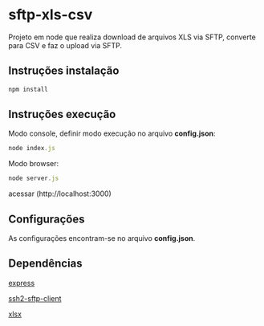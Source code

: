# sftp-xls-csv

Projeto em node que realiza download de arquivos XLS via SFTP, converte para CSV e faz o upload via SFTP.

## Instruções instalação

```js
npm install
```

## Instruções execução

Modo console, definir modo execução no arquivo **config.json**:
```js
node index.js
```
Modo browser: 
```js
node server.js
```
acessar (http://localhost:3000)

## Configurações

As configurações encontram-se no arquivo **config.json**.

## Dependências

[express](https://github.com/expressjs/express)

[ssh2-sftp-client](https://github.com/theophilusx/ssh2-sftp-client)

[xlsx](https://github.com/mgcrea/node-xlsx)